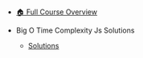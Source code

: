 - [🏠 Full Course Overview](/README)


- Big O   Time Complexity  Js    Solutions
  - [Solutions](./Solutions.md "Solutions")
